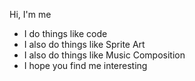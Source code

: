 Hi, I'm me
- I do things like code
- I also do things like Sprite Art
- I also do things like Music Composition
- I hope you find me interesting
